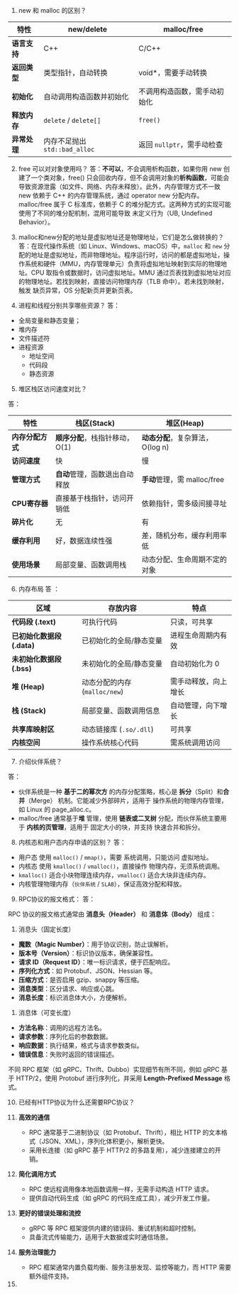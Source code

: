 1. new 和 malloc 的区别？

|特性| new/delete | malloc/free |
|--|--|--|
|**语言支持**|C++| C/C++|
|**返回类型**|类型指针，自动转换|void*，需要手动转换|
|**初始化**|自动调用构造函数并初始化|不调用构造函数，需手动初始化|
|**释放内存**|`delete` / `delete[]`|`free()`|
|**异常处理**|内存不足抛出 `std::bad_alloc`|返回 `nullptr`，需手动检查|
2. free 可以对对象使用吗？
答：**不可以**，不会调用析构函数，如果你用 new 创建了一个类对象，free() 只会回收内存，但不会调用对象的**析构函数**，可能会导致资源泄露（如文件、网络、内存未释放）。此外，内存管理方式不一致new 依赖于 C++ 的内存管理系统，通过 operator new 分配内存。malloc/free 属于 C 标准库，依赖于 C 的堆分配方式。这两种方式的实现可能使用了不同的堆分配机制，混用可能导致 未定义行为（UB, Undefined Behavior）。


3. malloc和new分配的地址是虚拟地址还是物理地址，它们是怎么做转换的？
答：在现代操作系统（如 Linux、Windows、macOS）中，`malloc` 和 `new` 分配的地址是虚拟地址，而非物理地址。程序运行时，访问的都是虚拟地址，操作系统和硬件（MMU，内存管理单元）负责将虚拟地址映射到实际的物理地址。CPU 取指令或数据时，访问虚拟地址。MMU 通过页表找到虚拟地址对应的物理地址。若找到映射，直接访问物理内存（TLB 命中）。若未找到映射，触发 缺页异常，OS 分配新页并更新页表。

4. 进程和线程分别共享哪些资源？
答：
- 全局变量和静态变量；
- 堆内存
- 文件描述符
- 进程资源
  - 地址空间
  - 代码段
  - 静态资源

5. 堆区栈区访问速度对比？

答： 

|特性|栈区(Stack)|堆区(Heap)|
|--|--|--|
|**内存分配方式**|**顺序分配**，栈指针移动，O(1)|**动态分配**，复杂算法，O(log n)|
|**访问速度**|快|慢|
|**管理方式**|**自动**管理，函数退出自动释放|**手动**管理，需 malloc/free|
|**CPU寄存器**|直接基于栈指针，访问开销低|依赖指针，需多级间接寻址|
|**碎片化**|无|有|
|**缓存利用**|	好，数据连续性强|差，随机分布，缓存利用率低|
|**使用场景**|局部变量、函数调用栈|动态分配、生命周期不定的对象|

6. 内存布局
答 ：

| **区域**               | **存放内容**                        | **特点**                              |
|----------------------|--------------------------------|--------------------------------|
| **代码段 (.text)**    | 可执行代码                        | 只读，可共享                      |
| **已初始化数据段 (.data)** | 已初始化的全局/静态变量                | 进程生命周期内有效                  |
| **未初始化数据段 (.bss)**  | 未初始化的全局/静态变量                | 自动初始化为 0                    |
| **堆 (Heap)**        | 动态分配的内存 (`malloc/new`)  | 需手动释放，向上增长                |
| **栈 (Stack)**       | 局部变量、函数调用信息                | 自动管理，向下增长                  |
| **共享库映射区**        | 动态链接库 (`.so/.dll`)         | 可共享                          |
| **内核空间**          | 操作系统核心代码                    | 需系统调用访问                    |

7. 介绍伙伴系统？

答：

- 伙伴系统是一种 **基于二的幂次方** 的内存分配策略，核心是 **拆分**（Split）和**合并**（Merge） 机制。它能减少外部碎片，适用于 操作系统的物理内存管理，如 Linux 的 page_alloc.c。
- malloc/free 通常基于**堆** 管理，使用 **链表或二叉树** 分配，而伙伴系统主要用于 **内核的页管理**，适用于 固定大小的块，并支持 快速合并和拆分。


8. 内核态和用户态内存申请的区别？
答： 
- 用户态 使用 `malloc()` / `mmap()`，需要 系统调用，只能访问 虚拟地址。
- 内核态 使用 `kmalloc()` / `vmalloc()`，直接操作 物理内存，无须系统调用。
- `kmalloc()` 适合小块物理连续内存，`vmalloc()` 适合大块非连续内存。
- 内核管理物理内存（`伙伴系统` / `SLAB`），保证高效分配和释放。

9. RPC协议的报文格式：
答：

RPC 协议的报文格式通常由 **消息头（Header）** 和 **消息体（Body）** 组成：  

1. 消息头（固定长度）  
- **魔数（Magic Number）**：用于协议识别，防止误解析。  
- **版本号（Version）**：标识协议版本，确保兼容性。  
- **请求 ID（Request ID）**：唯一标识请求，便于匹配响应。  
- **序列化方式**：如 Protobuf、JSON、Hessian 等。  
- **压缩方式**：是否启用 gzip、snappy 等压缩。  
- **消息类型**：区分请求、响应或心跳。  
- **消息长度**：标识消息体大小，方便解析。  

1. 消息体（可变长度）  
- **方法名称**：调用的远程方法名。  
- **请求参数**：序列化后的参数数据。  
- **响应数据**：执行结果，格式与请求参数类似。  
- **错误信息**：失败时返回的错误描述。  

不同 RPC 框架（如 gRPC、Thrift、Dubbo）实现细节有所不同，例如 gRPC 基于 HTTP/2，使用 Protobuf 进行序列化，并采用 **Length-Prefixed Message** 格式。

10. 已经有HTTP协议为什么还需要RPC协议？

1. **高效的通信**  
   - RPC 通常基于二进制协议（如 Protobuf、Thrift），相比 HTTP 的文本格式（JSON、XML），序列化体积更小，解析更快。  
   - 采用长连接（如 gRPC 基于 HTTP/2 的多路复用），减少连接建立的开销。  

2. **简化调用方式**  
   - RPC 使远程调用像本地函数调用一样，无需手动构造 HTTP 请求。  
   - 提供自动代码生成（如 gRPC 的代码生成工具），减少开发工作量。  

3. **更好的错误处理和流控**  
   - gRPC 等 RPC 框架提供内建的错误码、重试机制和超时控制。  
   - 具备流式传输能力，适用于大数据或实时通信场景。  

4. **服务治理能力**  
   - RPC 框架通常内置负载均衡、服务注册发现、监控等能力，而 HTTP 需要额外组件支持。

11. 